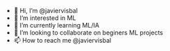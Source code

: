 - 👋 Hi, I’m @javiervisbal
- 👀 I’m interested in ML
- 🌱 I’m currently learning ML/IA
- 💞️ I’m looking to collaborate on beginers ML projects
- 📫 How to reach me @javiervisbal

<!---
javiervisbal/javiervisbal is a ✨ special ✨ repository because its `README.md` (this file) appears on your GitHub profile.
You can click the Preview link to take a look at your changes.
--->
